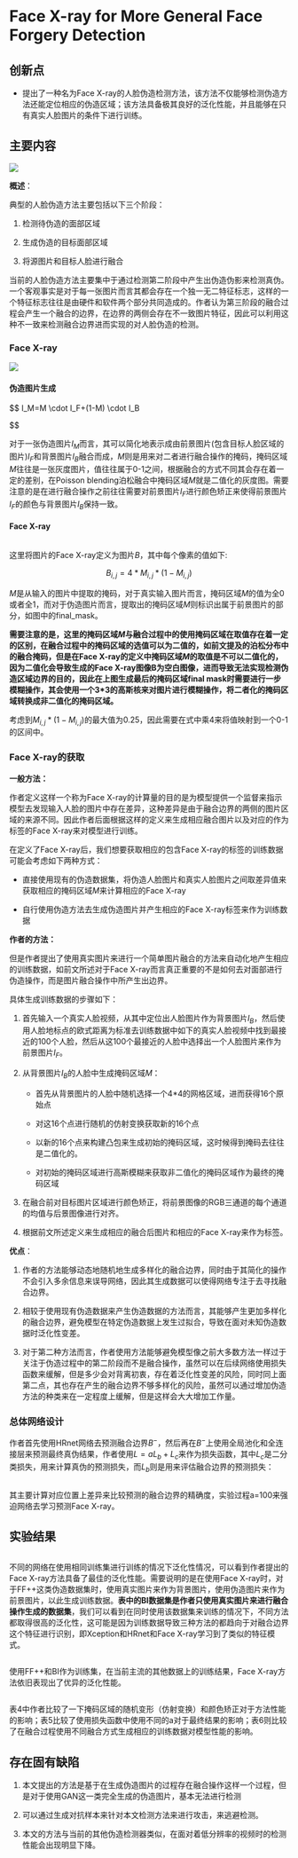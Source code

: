 # Face X-ray for More General Face Forgery Detection

## 创新点

- 提出了一种名为Face X-ray的人脸伪造检测方法，该方法不仅能够检测伪造方法还能定位相应的伪造区域；该方法具备极其良好的泛化性能，并且能够在只有真实人脸图片的条件下进行训练。

## 主要内容

![](/home/zwplus/.config/marktext/images/2022-11-20-00-37-08-image.png)

**概述**：

典型的人脸伪造方法主要包括以下三个阶段：

1. 检测待伪造的面部区域

2. 生成伪造的目标面部区域 

3. 将源图片和目标人脸进行融合

当前的人脸伪造方法主要集中于通过检测第二阶段中产生出伪造伪影来检测真伪。一个客观事实是对于每一张图片而言其都会存在一个独一无二特征标志，这样的一个特征标志往往是由硬件和软件两个部分共同造成的。作者认为第三阶段的融合过程会产生一个融合的边界，在边界的两侧会存在不一致图片特征，因此可以利用这种不一致来检测融合边界进而实现的对人脸伪造的检测。

### Face X-ray

![](/home/zwplus/.config/marktext/images/2022-11-20-22-23-23-image.png)

#### 伪造图片生成

$$
I_M=M \cdot I_F+(1-M) \cdot I_B

$$

对于一张伪造图片$I_M$而言，其可以简化地表示成由前景图片(包含目标人脸区域的图片)$I_F$和背景图片$I_B$融合而成，$M$则是用来对二者进行融合操作的掩码，掩码区域$M$往往是一张灰度图片，值往往属于0-1之间，根据融合的方式不同其会存在着一定的差别，在Poisson blending泊松融合中掩码区域$M$就是二值化的灰度图。需要注意的是在进行融合操作之前往往需要对前景图片$I_F$进行颜色矫正来使得前景图片$I_F$的颜色与背景图片$I_B$保持一致。

#### Face X-ray

<img src="file:///home/zwplus/.config/marktext/images/2022-11-20-22-43-31-image.png" title="" alt="" data-align="center">

这里将图片的Face X-ray定义为图片$B$，其中每个像素的值如下:

$$
B_{i,j}=4*M_{i,j}*(1-M_{i,j})
$$

$M$是从输入的图片中提取的掩码，对于真实输入图片而言，掩码区域$M$的值为全0或者全1，而对于伪造图片而言，提取出的掩码区域$M$则标识出属于前景图片的部分，如图中的final_mask。

**需要注意的是，这里的掩码区域$M$与融合过程中的使用掩码区域在取值存在着一定的区别，在融合过程中的掩码区域的选值可以为二值的，如前文提及的泊松分布中的融合掩码，但是在Face X-ray的定义中掩码区域$M$的取值是不可以二值化的，因为二值化会导致生成的Face X-ray图像B为空白图像，进而导致无法实现检测伪造区域边界的目的，因此在上图生成最后的掩码区域final mask时需要进行一步模糊操作，其会使用一个3*3的高斯核来对图片进行模糊操作，将二者化的掩码区域转换成非二值化的掩码区域。**

考虑到$M_{i,j}*(1-M_{i,j})$的最大值为0.25，因此需要在式中乘4来将值映射到一个0-1的区间中。

### Face X-ray的获取

**一般方法：**

作者定义这样一个称为Face X-ray的计算量的目的是为模型提供一个监督来指示模型去发现输入人脸的图片中存在差异，这种差异是由于融合边界的两侧的图片区域的来源不同。因此作者后面根据这样的定义来生成相应融合图片以及对应的作为标签的Face X-ray来对模型进行训练。

在定义了Face X-ray后，我们想要获取相应的包含Face X-ray的标签的训练数据可能会考虑如下两种方式：

- 直接使用现有的伪造数据集，将伪造人脸图片和真实人脸图片之间取差异值来获取相应的掩码区域$M$来计算相应的Face X-ray

- 自行使用伪造方法去生成伪造图片并产生相应的Face X-ray标签来作为训练数据

**作者的方法：**

但是作者提出了使用真实图片来进行一个简单图片融合的方法来自动化地产生相应的训练数据，如前文所述对于Face X-ray而言真正重要的不是如何去对面部进行伪造操作，而是图片融合操作中所产生出边界。

具体生成训练数据的步骤如下：

1. 首先输入一个真实人脸视频，从其中定位出人脸图片作为背景图片$I_B$，然后使用人脸地标点的欧式距离为标准去训练数据中如下的真实人脸视频中找到最接近的100个人脸，然后从这100个最接近的人脸中选择出一个人脸图片来作为前景图片$I_F$。

2. 从背景图片$I_B$的人脸中生成掩码区域$M$：
   
   - 首先从背景图片的人脸中随机选择一个4*4的网格区域，进而获得16个原始点
   
   - 对这16个点进行随机的仿射变换获取新的16个点
   
   - 以新的16个点来构建凸包来生成初始的掩码区域，这时候得到掩码去往往是二值化的。
   
   - 对初始的掩码区域进行高斯模糊来获取非二值化的掩码区域作为最终的掩码区域

3. 在融合前对目标图片区域进行颜色矫正，将前景图像的RGB三通道的每个通道的均值与后景图像进行对齐。

4. 根据前文所述定义来生成相应的融合后图片和相应的Face X-ray来作为标签。

**优点**：

1. 作者的方法能够动态地随机地生成多样化的融合边界，同时由于其简化的操作不会引入多余信息来误导网络，因此其生成数据可以使得网络专注于去寻找融合边界。

2. 相较于使用现有伪造数据来产生伪造数据的方法而言，其能够产生更加多样化的融合边界，避免模型在特定伪造数据上发生过拟合，导致在面对未知伪造数据时泛化性变差。

3. 对于第二种方法而言，作者使用方法能够避免模型像之前大多数方法一样过于关注于伪造过程中的第二阶段而不是融合操作，虽然可以在后续网络使用损失函数来缓解，但是多少会对背离初衷，存在着泛化性变差的风险，同时同上面第二点，其也存在产生的融合边界不够多样化的风险，虽然可以通过增加伪造方法的种类来在一定程度上缓解，但是这样会大大增加工作量。

### 总体网络设计

作者首先使用HRnet网络去预测融合边界$B^-$，然后再在$B^-$上使用全局池化和全连接层来预测最终真伪结果，作者使用$L=aL_b+L_c$来作为损失函数，其中$L_c$是二分类损失，用来计算真伪的预测损失，而$L_b$则是用来评估融合边界的预测损失：

<img src="file:///home/zwplus/.config/marktext/images/2022-11-21-01-15-07-image.png" title="" alt="" data-align="center">

其主要计算对应位置上差异来比较预测的融合边界的精确度，实验过程a=100来强迫网络去学习预测Face X-ray。

## 实验结果

<img src="file:///home/zwplus/.config/marktext/images/2022-11-21-01-20-44-image.png" title="" alt="" data-align="center">

不同的网络在使用相同训练集进行训练的情况下泛化性情况，可以看到作者提出的Face X-ray方法具备了最佳的泛化性能。需要说明的是在使用Face X-ray时，对于FF++这类伪造数据集时，使用真实图片来作为背景图片，使用伪造图片来作为前景图片，以此生成训练数据。**表中的BI数据集是作者只使用真实图片来进行融合操作生成的数据集**，我们可以看到在同时使用该数据集来训练的情况下，不同方法都取得很高的泛化性，这可能是因为训练数据导致三种方法的都趋向于对融合边界这个特征进行识别，即Xception和HRnet和Face X-ray学习到了类似的特征模式。

<img src="file:///home/zwplus/.config/marktext/images/2022-11-21-01-34-34-image.png" title="" alt="" data-align="center">

使用FF++和BI作为训练集，在当前主流的其他数据上的训练结果，Face X-ray方法依旧表现出了优异的泛化性能。

<img src="file:///home/zwplus/.config/marktext/images/2022-11-21-01-37-39-image.png" title="" alt="" data-align="center">

表4中作者比较了一下掩码区域的随机变形（仿射变换）和颜色矫正对于方法性能的影响；表5比较了使用损失函数中使用不同的a对于最终结果的影响；表6则比较了在融合过程使用不同融合方式生成相应的训练数据对模型性能的影响。

## 存在固有缺陷

1. 本文提出的方法是基于在生成伪造图片的过程存在融合操作这样一个过程，但是对于使用GAN这一类完全生成的伪造图片，基本无法进行检测

2. 可以通过生成对抗样本来针对本文检测方法来进行攻击，来逃避检测。

3. 本文的方法与当前的其他伪造检测器类似，在面对着低分辨率的视频时的检测性能会出现明显下降。
